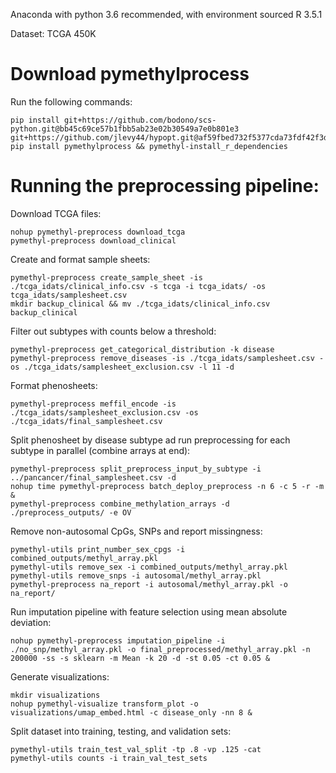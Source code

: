 Anaconda with python 3.6 recommended, with environment sourced
R 3.5.1

Dataset: TCGA 450K

# Download pymethylprocess
Run the following commands:

```
pip install git+https://github.com/bodono/scs-python.git@bb45c69ce57b1fbb5ab23e02b30549a7e0b801e3 git+https://github.com/jlevy44/hypopt.git@af59fbed732f5377cda73fdf42f3d4981c2be3ce
pip install pymethylprocess && pymethyl-install_r_dependencies
```

# Running the preprocessing pipeline:


Download TCGA files:
```
nohup pymethyl-preprocess download_tcga
pymethyl-preprocess download_clinical
```
Create and format sample sheets:
```
pymethyl-preprocess create_sample_sheet -is ./tcga_idats/clinical_info.csv -s tcga -i tcga_idats/ -os tcga_idats/samplesheet.csv
mkdir backup_clinical && mv ./tcga_idats/clinical_info.csv backup_clinical
```
Filter out subtypes with counts below a threshold:
```
pymethyl-preprocess get_categorical_distribution -k disease
pymethyl-preprocess remove_diseases -is ./tcga_idats/samplesheet.csv -os ./tcga_idats/samplesheet_exclusion.csv -l 11 -d
```
Format phenosheets:
```
pymethyl-preprocess meffil_encode -is ./tcga_idats/samplesheet_exclusion.csv -os ./tcga_idats/final_samplesheet.csv
```
Split phenosheet by disease subtype ad run preprocessing for each subtype in parallel (combine arrays at end):
```
pymethyl-preprocess split_preprocess_input_by_subtype -i ../pancancer/final_samplesheet.csv -d
nohup time pymethyl-preprocess batch_deploy_preprocess -n 6 -c 5 -r -m &
pymethyl-preprocess combine_methylation_arrays -d ./preprocess_outputs/ -e OV
```
Remove non-autosomal CpGs, SNPs and report missingness:
```
pymethyl-utils print_number_sex_cpgs -i combined_outputs/methyl_array.pkl
pymethyl-utils remove_sex -i combined_outputs/methyl_array.pkl
pymethyl-utils remove_snps -i autosomal/methyl_array.pkl
pymethyl-preprocess na_report -i autosomal/methyl_array.pkl -o na_report/
```
Run imputation pipeline with feature selection using mean absolute deviation:
```
nohup pymethyl-preprocess imputation_pipeline -i ./no_snp/methyl_array.pkl -o final_preprocessed/methyl_array.pkl -n 200000 -ss -s sklearn -m Mean -k 20 -d -st 0.05 -ct 0.05 &
```
Generate visualizations:
```
mkdir visualizations
nohup pymethyl-visualize transform_plot -o visualizations/umap_embed.html -c disease_only -nn 8 &
```
Split dataset into training, testing, and validation sets:
```
pymethyl-utils train_test_val_split -tp .8 -vp .125 -cat
pymethyl-utils counts -i train_val_test_sets
```
